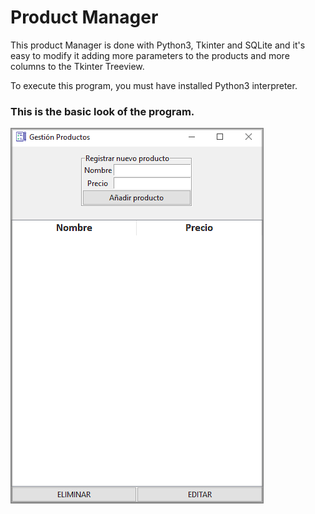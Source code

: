 # Product Manager
This product Manager is done with Python3, Tkinter and SQLite and it's easy to modify it adding more parameters to the products and more columns to the Tkinter Treeview.

To execute this program, you must have installed Python3 interpreter.  

### This is the basic look of the program.

![screenshot]
 
[screenshot]: https://raw.githubusercontent.com/hectorxlxs/ProductManager/master/resources/screenshot.png
